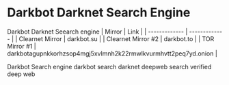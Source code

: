 # Darkbot Darknet Search Engine
Darkbot Darknet Seearch engine 
| Mirror  | Link  |
| ------------- | ------------- |
| Clearnet Mirror  | darkbot.su  |
| Clearnet Mirror #2 | darkbot.to  |
| TOR Mirror #1 | darkbotagupnkkorhzsop4mgj5xvlmnh2k22rmwlkvurmhvtt2peq7yd.onion  |



Darkbot Search engine darkbot search darknet deepweb search verified deep web 
